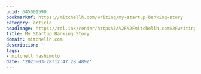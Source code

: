 ```yaml
---
uuid: 645601590
bookmarkOf: https://mitchellh.com/writing/my-startup-banking-story
category: article
headImage: https://rdl.ink/render/https%3A%2F%2Fmitchellh.com%2Fwriting%2Fmy-startup-banking-story
title: My Startup Banking Story
domain: mitchellh.com
description: ''
tags:
- mitchell hashimoto
date: '2023-03-28T12:47:28.489Z'
---
```



